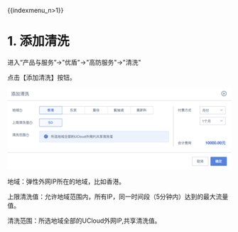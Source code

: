 {{indexmenu_n>1}}

# 1\. 添加清洗

进入“产品与服务”-\>"优盾"-\>"高防服务"-\>"清洗"

点击【添加清洗】按钮。

![](/images/opintro/添加清洗.png)

地域：弹性外网IP所在的地域，比如香港。

上限清洗值：允许地域范围内，所有IP，同一时间段（5分钟内）达到的最大流量值。

清洗范围：所选地域全部的UCloud外网IP,共享清洗值。
